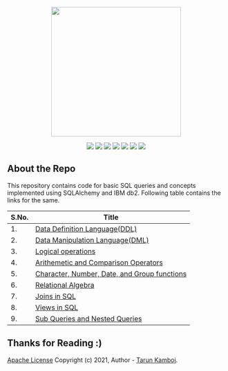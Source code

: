 <p align="center">
	<img height="300px" src="https://socialify.git.ci/Tarun-Kamboj/Basic_SQL_using_SQLAlchemy_and_IBMdb2/image?font=Bitter&language=1&logo=https%3A%2F%2Favatars.githubusercontent.com%2Fu%2F56023742%3Fv%3D4&owner=1&pattern=Brick%20Wall&theme=Dark">
</p>
<p align="center">
	<img src="https://img.shields.io/github/repo-size/Tarun-Kamboj/Basic_SQL_using_SQLAlchemy_and_IBMdb2?style=for-the-badge&color=fbff7d">
	<img src="https://img.shields.io/badge/Maintained-Yes-0bd44a?style=for-the-badge">
	<a href="LICENSE"><img src="https://img.shields.io/badge/License-Apache-5462ff?style=for-the-badge"></a>
	<img src="https://img.shields.io/badge/Contributions-Welcome-a92ff5?style=for-the-badge">
	<a href="#"><img src="https://img.shields.io/badge/deployment-Na-573bd4?style=for-the-badge"></a>
	<img src="https://img.shields.io/badge/IDE-jupyter-ff7a05?style=for-the-badge&logo=Jupyter">
	<img src="https://img.shields.io/badge/language-Sql-003B57?style=for-the-badge">
</p>

## About the Repo

This repository contains code for basic SQL queries and concepts implemented using SQLAlchemy and IBM db2. Following table contains the links for the same.

| S.No. | Title |
|---|---|
| 1. | [Data Definition Language(DDL)](Notebooks/01.ipynb) |
| 2. | [Data Manipulation Language(DML)](Notebooks/02.ipynb) |
| 3. | [Logical operations](Notebooks/03.ipynb) |
| 4. | [Arithemetic and Comparison Operators](Notebooks/04.ipynb) |
| 5. | [Character, Number, Date, and Group functions](Notebooks/05.ipynb) |
| 6. | [Relational Algebra](Notebooks/06.ipynb) |
| 7. | [Joins in SQL](Notebooks/07.ipynb) |
| 8. | [Views in SQL](Notebooks/08.ipynb) |
| 9. | [Sub Queries and Nested Queries](Notebooks/09.ipynb) |


## Thanks for Reading :)

[Apache License](LICENSE)
Copyright (c) 2021, Author - [Tarun Kamboj](https://github.com/Tarun-Kamboj).